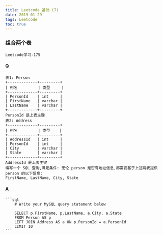 ```yaml
---
title: Leetcode_基础 (7)
date: 2019-01-29
tags: Leetcode
toc: true
---
```


### 组合两个表
    Leetcode学习-175

<!-- more -->

#### Q
    表1: Person
    +-------------+---------+
    | 列名         | 类型     |
    +-------------+---------+
    | PersonId    | int     |
    | FirstName   | varchar |
    | LastName    | varchar |
    +-------------+---------+
    PersonId 是上表主键
    表2: Address
    +-------------+---------+
    | 列名         | 类型    |
    +-------------+---------+
    | AddressId   | int     |
    | PersonId    | int     |
    | City        | varchar |
    | State       | varchar |
    +-------------+---------+
    AddressId 是上表主键
    编写一个 SQL 查询,满足条件: 无论 person 是否有地址信息,都需要基于上述两表提供 person 的以下信息: 
    FirstName, LastName, City, State

#### A
    ```sql
        # Write your MySQL query statement below

        SELECT p.FirstName, p.LastName, a.City, a.State
        FROM Person AS p
        LEFT JOIN Address AS a ON p.PersonId = a.PersonId
        LIMIT 10
    ```
